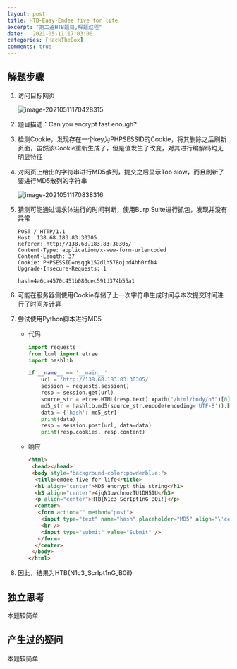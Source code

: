 ```yaml
---
layout: post
title: HTB-Easy-Emdee five for life
excerpt: "第二道HTB题目,解题过程"
date:   2021-05-11 17:03:00
categories: [HackTheBox]
comments: true
---
```


## 解题步骤

1. 访问目标网页

   ![image-20210511170428315](https://monkeydatabase.github.io/img//image-20210511170428315.png)

2. 题目描述：Can you encrypt fast enough?

3. 检测Cookie，发现存在一个key为PHPSESSID的Cookie，将其删除之后刷新页面，虽然该Cookie重新生成了，但是值发生了改变，对其进行编解码均无明显特征

4. 对网页上给出的字符串进行MD5散列，提交之后显示Too slow，而且刷新了要进行MD5散列的字符串

   ![image-20210511170838316](https://monkeydatabase.github.io/img//image-20210511170838316.png)

5. 猜测可能通过请求体进行的时间判断，使用Burp Suite进行抓包，发现并没有异常

   ```http
   POST / HTTP/1.1
   Host: 138.68.183.83:30305
   Referer: http://138.68.183.83:30305/
   Content-Type: application/x-www-form-urlencoded
   Content-Length: 37
   Cookie: PHPSESSID=nsqgk152dlh578ojnd4hh0rfb4
   Upgrade-Insecure-Requests: 1
   
   hash=4a6ca4570c451b080cec591d374b55a1
   ```

6. 可能在服务器侧使用Cookie存储了上一次字符串生成时间与本次提交时间进行了时间差计算

7. 尝试使用Python脚本进行MD5

   * 代码

      ```python
      import requests
      from lxml import etree
      import hashlib
      
      if __name__ == '__main__':
          url = 'http://138.68.183.83:30305/'
          session = requests.session()
          resp = session.get(url)
          source_str = etree.HTML(resp.text).xpath("/html/body/h3")[0].text
          md5_str = hashlib.md5(source_str.encode(encoding='UTF-8')).hexdigest()
          data = {'hash': md5_str}
          print(data)
          resp = session.post(url, data=data)
          print(resp.cookies, resp.content)
      ```
   
      
   
   * 响应
   
     ```html
     <html>
      <head></head>
      <body style="background-color:powderblue;">
       <title>emdee five for life</title>
       <h1 align="center">MD5 encrypt this string</h1>
       <h3 align="center">4jqN3uwchnozTU1DH51U</h3>
       <p align="center">HTB{N1c3_ScrIpt1nG_B0i!}</p>
       <center>
        <form action="" method="post">
         <input type="text" name="hash" placeholder="MD5" align="\'center\'" />
         <br />
         <input type="submit" value="Submit" />
        </form>
       </center>
      </body>
     </html>
     ```
   
8. 因此，结果为HTB{N1c3_ScrIpt1nG_B0i!}

## 独立思考

本题较简单

## 产生过的疑问

本题较简单

